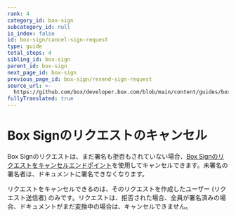 ```yaml
---
rank: 4
category_id: box-sign
subcategory_id: null
is_index: false
id: box-sign/cancel-sign-request
type: guide
total_steps: 4
sibling_id: box-sign
parent_id: box-sign
next_page_id: box-sign
previous_page_id: box-sign/resend-sign-request
source_url: >-
  https://github.com/box/developer.box.com/blob/main/content/guides/box-sign/cancel-sign-request.md
fullyTranslated: true
---
```

# Box Signのリクエストのキャンセル

Box Signのリクエストは、まだ署名も拒否もされていない場合、[Box Signのリクエストをキャンセルエンドポイント][cancel]を使用してキャンセルできます。未署名の署名者は、ドキュメントに署名できなくなります。

リクエストをキャンセルできるのは、そのリクエストを作成したユーザー (リクエスト送信者) のみです。リクエストは、拒否された場合、全員が署名済みの場合、ドキュメントがまだ変換中の場合は、キャンセルできません。

<Samples id="post_sign_requests_id_cancel">

</Samples>

[cancel]: e://post-sign-requests-id-cancel
